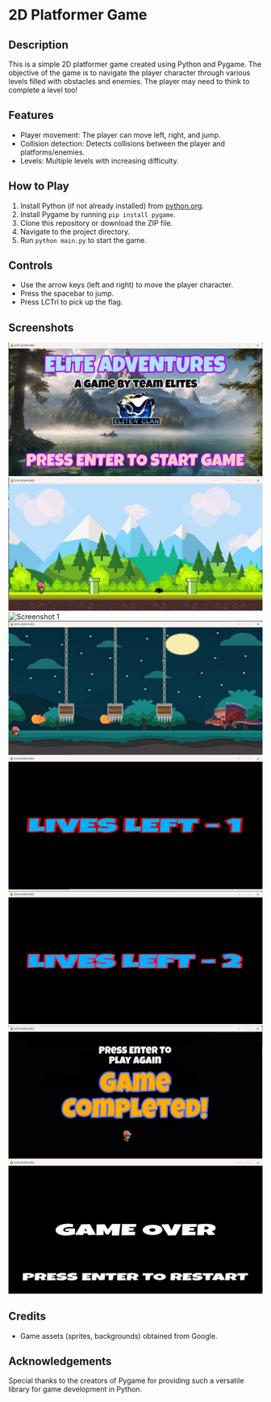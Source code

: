 # 2D Platformer Game

## Description
This is a simple 2D platformer game created using Python and Pygame. The objective of the game is to navigate the player character through various levels filled with obstacles and enemies. The player may need to think to complete a level too!

## Features
- Player movement: The player can move left, right, and jump.
- Collision detection: Detects collisions between the player and platforms/enemies.
- Levels: Multiple levels with increasing difficulty.

## How to Play
1. Install Python (if not already installed) from [python.org](https://www.python.org/).
2. Install Pygame by running `pip install pygame`.
3. Clone this repository or download the ZIP file.
4. Navigate to the project directory.
5. Run `python main.py` to start the game.

## Controls
- Use the arrow keys (left and right) to move the player character.
- Press the spacebar to jump.
- Press LCTrl to pick up the flag.

## Screenshots
![Screenshot 1](GameFiles/Data/Images/GameImg/StartScreen.png)
![Screenshot 1](GameFiles/Data/Images/GameImg/FIrstStage.png)
![Screenshot 1](GameFiles/Data/Images/GameImg/Second+Stage.png)
![Screenshot 1](GameFiles/Data/Images/GameImg/FinalStage.png)
![Screenshot 1](GameFiles/Data/Images/GameImg/Lives-1.png)
![Screenshot 1](GameFiles/Data/Images/GameImg/Lives-2.png)
![Screenshot 1](GameFiles/Data/Images/GameImg/GameCompleted.png)
![Screenshot 1](GameFiles/Data/Images/GameImg/GameOver.png)



## Credits
- Game assets (sprites, backgrounds) obtained from Google.

## Acknowledgements
Special thanks to the creators of Pygame for providing such a versatile library for game development in Python.

